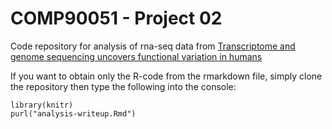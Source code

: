 # COMP90051 - Project 02
Code repository for analysis of rna-seq data from
[Transcriptome and genome sequencing uncovers functional variation in humans](http://www.nature.com/nature/journal/v501/n7468/full/nature12531.html)

If you want to obtain only the R-code from the rmarkdown file, simply clone the repository then type the following into the console:
```{r}
library(knitr)
purl("analysis-writeup.Rmd")
```
